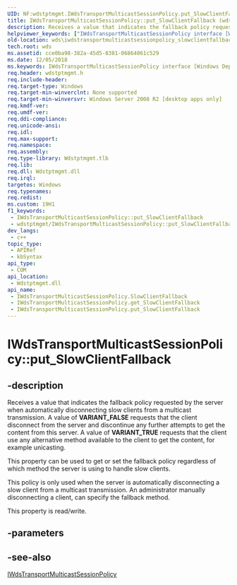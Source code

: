 ```yaml
---
UID: NF:wdstptmgmt.IWdsTransportMulticastSessionPolicy.put_SlowClientFallback
title: IWdsTransportMulticastSessionPolicy::put_SlowClientFallback (wdstptmgmt.h)
description: Receives a value that indicates the fallback policy requested by the server when automatically disconnecting slow clients from a multicast transmission. (Put)
helpviewer_keywords: ["IWdsTransportMulticastSessionPolicy interface [Windows Deployment Services]","SlowClientFallback property","IWdsTransportMulticastSessionPolicy.SlowClientFallback","IWdsTransportMulticastSessionPolicy.put_SlowClientFallback","IWdsTransportMulticastSessionPolicy::SlowClientFallback","IWdsTransportMulticastSessionPolicy::get_SlowClientFallback","IWdsTransportMulticastSessionPolicy::put_SlowClientFallback","SlowClientFallback property [Windows Deployment Services]","SlowClientFallback property [Windows Deployment Services]","IWdsTransportMulticastSessionPolicy interface","put_SlowClientFallback","wds.iwdstransportmulticastsessionpolicy_slowclientfallback","wdstptmgmt/IWdsTransportMulticastSessionPolicy::SlowClientFallback","wdstptmgmt/IWdsTransportMulticastSessionPolicy::get_SlowClientFallback","wdstptmgmt/IWdsTransportMulticastSessionPolicy::put_SlowClientFallback"]
old-location: wds\iwdstransportmulticastsessionpolicy_slowclientfallback.htm
tech.root: wds
ms.assetid: cce0ba98-382a-45d5-8381-06864061c529
ms.date: 12/05/2018
ms.keywords: IWdsTransportMulticastSessionPolicy interface [Windows Deployment Services],SlowClientFallback property, IWdsTransportMulticastSessionPolicy.SlowClientFallback, IWdsTransportMulticastSessionPolicy.put_SlowClientFallback, IWdsTransportMulticastSessionPolicy::SlowClientFallback, IWdsTransportMulticastSessionPolicy::get_SlowClientFallback, IWdsTransportMulticastSessionPolicy::put_SlowClientFallback, SlowClientFallback property [Windows Deployment Services], SlowClientFallback property [Windows Deployment Services],IWdsTransportMulticastSessionPolicy interface, put_SlowClientFallback, wds.iwdstransportmulticastsessionpolicy_slowclientfallback, wdstptmgmt/IWdsTransportMulticastSessionPolicy::SlowClientFallback, wdstptmgmt/IWdsTransportMulticastSessionPolicy::get_SlowClientFallback, wdstptmgmt/IWdsTransportMulticastSessionPolicy::put_SlowClientFallback
req.header: wdstptmgmt.h
req.include-header: 
req.target-type: Windows
req.target-min-winverclnt: None supported
req.target-min-winversvr: Windows Server 2008 R2 [desktop apps only]
req.kmdf-ver: 
req.umdf-ver: 
req.ddi-compliance: 
req.unicode-ansi: 
req.idl: 
req.max-support: 
req.namespace: 
req.assembly: 
req.type-library: Wdstptmgmt.tlb
req.lib: 
req.dll: Wdstptmgmt.dll
req.irql: 
targetos: Windows
req.typenames: 
req.redist: 
ms.custom: 19H1
f1_keywords:
 - IWdsTransportMulticastSessionPolicy::put_SlowClientFallback
 - wdstptmgmt/IWdsTransportMulticastSessionPolicy::put_SlowClientFallback
dev_langs:
 - c++
topic_type:
 - APIRef
 - kbSyntax
api_type:
 - COM
api_location:
 - Wdstptmgmt.dll
api_name:
 - IWdsTransportMulticastSessionPolicy.SlowClientFallback
 - IWdsTransportMulticastSessionPolicy.get_SlowClientFallback
 - IWdsTransportMulticastSessionPolicy.put_SlowClientFallback
---
```


# IWdsTransportMulticastSessionPolicy::put_SlowClientFallback


## -description

Receives  a value that indicates the fallback policy requested by the server when automatically disconnecting slow clients from a multicast transmission. A value of <b>VARIANT_FALSE</b> requests that the client disconnect from the server and discontinue any further attempts to get the content from this server. A value of <b>VARIANT_TRUE</b> requests that the client use any alternative method available to the client to get the content, for example  unicasting. 

This property can be used to get or set the fallback policy regardless of which method the server is using to handle  slow clients.

This policy is only used when the server is automatically disconnecting a slow client from a multicast transmission. An administrator  manually disconnecting a client, can specify the fallback method.

This property is read/write.

## -parameters

## -see-also

<a href="/windows/desktop/api/wdstptmgmt/nn-wdstptmgmt-iwdstransportmulticastsessionpolicy">IWdsTransportMulticastSessionPolicy</a>
